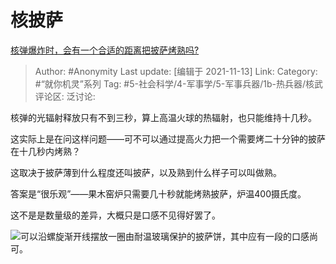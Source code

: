 # 核披萨
[核弹爆炸时，会有一个合适的距离把披萨烤熟吗?](https://www.zhihu.com/question/440611335/answer/1700774962)

> Author: #Anonymity
> Last update: [编辑于 2021-11-13]
> Link:
> Category: #“就你机灵”系列
> Tag: #5-社会科学/4-军事学/5-军事兵器/1b-热兵器/核武
> 评论区:
> 泛讨论:

核弹的光辐射释放只有不到三秒，算上高温火球的热辐射，也只能维持十几秒。

这实际上是在问这样问题——可不可以通过提高火力把一个需要烤二十分钟的披萨在十几秒内烤熟？

这取决于披萨薄到什么程度还叫披萨，以及熟到什么样子可以叫做熟。

答案是“很乐观”——果木窑炉只需要几十秒就能烤熟披萨，炉温400摄氏度。

这不是是数量级的差异，大概只是口感不见得好罢了。

![](https://pic1.zhimg.com/50/v2-9c88895b3bb416ccc6fc79d9e31e122c_hd.jpg?source=1940ef5c)可以沿螺旋渐开线摆放一圈由耐温玻璃保护的披萨饼，其中应有一段的口感尚可。
